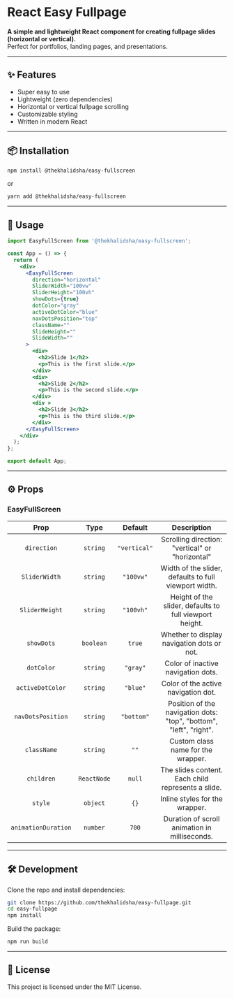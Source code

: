 
# React Easy Fullpage

**A simple and lightweight React component for creating fullpage slides (horizontal or vertical).**  
Perfect for portfolios, landing pages, and presentations.

---

## ✨ Features

- Super easy to use
- Lightweight (zero dependencies)
- Horizontal or vertical fullpage scrolling
- Customizable styling
- Written in modern React

---

## 📦 Installation

```bash
npm install @thekhalidsha/easy-fullscreen
```

or

```bash
yarn add @thekhalidsha/easy-fullscreen
```

---

## 🚀 Usage

```jsx
import EasyFullScreen from '@thekhalidsha/easy-fullscreen';

const App = () => {
  return (
    <div>
      <EasyFullScreen
        direction="horizontal"
        SliderWidth="100vw"   
        SliderHeight="100vh"
        showDots={true}       
        dotColor="gray"        
        activeDotColor="blue"  
        navDotsPosition="top"  
        className=""
        SlideHeight=""
        SlideWidth=""
      >
        <div>
          <h2>Slide 1</h2>
          <p>This is the first slide.</p>
        </div>
        <div>
          <h2>Slide 2</h2>
          <p>This is the second slide.</p>
        </div>
        <div >
          <h2>Slide 3</h2>
          <p>This is the third slide.</p>
        </div>
      </EasyFullScreen>
    </div>
  );
};

export default App;
```

---

## ⚙️ Props

### EasyFullScreen
| Prop               | Type     | Default      | Description                                                    |
|:-------------------:|:--------:|:------------:|:--------------------------------------------------------------:|
| `direction`         | `string` | `"vertical"` | Scrolling direction: "vertical" or "horizontal"                |
| `SliderWidth`       | `string` | `"100vw"`    | Width of the slider, defaults to full viewport width.          |
| `SliderHeight`      | `string` | `"100vh"`    | Height of the slider, defaults to full viewport height.        |
| `showDots`          | `boolean`| `true`       | Whether to display navigation dots or not.                     |
| `dotColor`          | `string` | `"gray"`     | Color of inactive navigation dots.                             |
| `activeDotColor`    | `string` | `"blue"`     | Color of the active navigation dot.                            |
| `navDotsPosition`   | `string` | `"bottom"`   | Position of the navigation dots: "top", "bottom", "left", "right". |
| `className`         | `string` | `""`         | Custom class name for the wrapper.                             |
| `children`          | `ReactNode` | `null`      | The slides content. Each child represents a slide.             |
| `style`             | `object` | `{}`         | Inline styles for the wrapper.                                 |
| `animationDuration` | `number` | `700`        | Duration of scroll animation in milliseconds.                  |

---

## 🛠 Development

Clone the repo and install dependencies:

```bash
git clone https://github.com/thekhalidsha/easy-fullpage.git
cd easy-fullpage
npm install
```

Build the package:

```bash
npm run build
```

---

## 📄 License

This project is licensed under the MIT License.